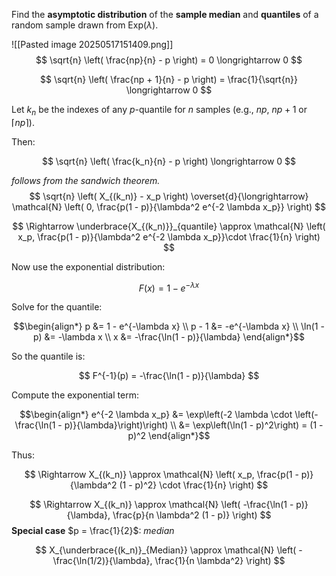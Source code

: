 Find the **asymptotic distribution** of the **sample median** and **quantiles** of a random sample drawn from $\mathrm{Exp}(\lambda)$.

![[Pasted image 20250517151409.png]]
$$
\sqrt{n} \left( \frac{np}{n} - p \right) = 0 \longrightarrow 0
$$

$$
\sqrt{n} \left( \frac{np + 1}{n} - p \right) = \frac{1}{\sqrt{n}} \longrightarrow 0
$$

Let $k_n$ be the indexes of any $p$-quantile for $n$ samples (e.g., $np$, $np + 1$ or $\lceil  np\rceil$).

Then:

$$
\sqrt{n} \left( \frac{k_n}{n} - p \right) \longrightarrow 0
$$

*follows from the sandwich theorem.*
$$
\sqrt{n} \left( X_{(k_n)} - x_p \right) \overset{d}{\longrightarrow} \mathcal{N} \left( 0, \frac{p(1 - p)}{\lambda^2 e^{-2 \lambda x_p}} \right)
$$

$$
\Rightarrow \underbrace{X_{(k_n)}}_{quantile} \approx \mathcal{N} \left( x_p, \frac{p(1 - p)}{\lambda^2 e^{-2 \lambda x_p}}\cdot \frac{1}{n} \right)
$$

Now use the exponential distribution:

$$
F(x) = 1 - e^{-\lambda x}
$$

Solve for the quantile:

$$\begin{align*}
p &= 1 - e^{-\lambda x} \\
p - 1 &= -e^{-\lambda x} \\
\ln(1 - p) &= -\lambda x \\
x &= -\frac{\ln(1 - p)}{\lambda}
\end{align*}$$

So the quantile is:

$$
F^{-1}(p) = -\frac{\ln(1 - p)}{\lambda}
$$

Compute the exponential term:

$$\begin{align*}
e^{-2 \lambda x_p}
&= \exp\left(-2 \lambda \cdot \left(-\frac{\ln(1 - p)}{\lambda}\right)\right) \\
&= \exp\left(\ln(1 - p)^2\right) = (1 - p)^2
\end{align*}$$

Thus:

$$
\Rightarrow X_{(k_n)} \approx \mathcal{N} \left( x_p, \frac{p(1 - p)}{\lambda^2 (1 - p)^2} \cdot \frac{1}{n} \right)
$$

$$
\Rightarrow X_{(k_n)} \approx \mathcal{N} \left( -\frac{\ln(1 - p)}{\lambda}, \frac{p}{n \lambda^2 (1 - p)} \right)
$$
**Special case** $p = \frac{1}{2}$: *median*

$$
X_{\underbrace{(k_n)}_{Median}} \approx \mathcal{N} \left( -\frac{\ln(1/2)}{\lambda}, \frac{1}{n \lambda^2} \right)
$$
